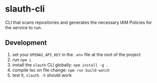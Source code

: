 # slauth-cli

CLI that scans repositories and generates the necessary IAM Policies for the service to run.

## Development

1. set your `OPENAI_API_KEY` in the `.env` file at the root of the project
2. run `npm i`
3. install the `slauth` CLI globally: `npm install -g .`
4. compile tsc on file change: `npm run build-watch`
5. test it, `slauth -h` should work

